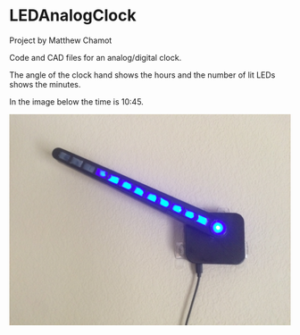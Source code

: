 # LEDAnalogClock
Project by Matthew Chamot

Code and CAD files for an analog/digital clock.  

The angle of the clock hand shows the hours and the number of lit LEDs shows the minutes.

In the image below the time is 10:45.

![Clock Image](Clock.JPG)
